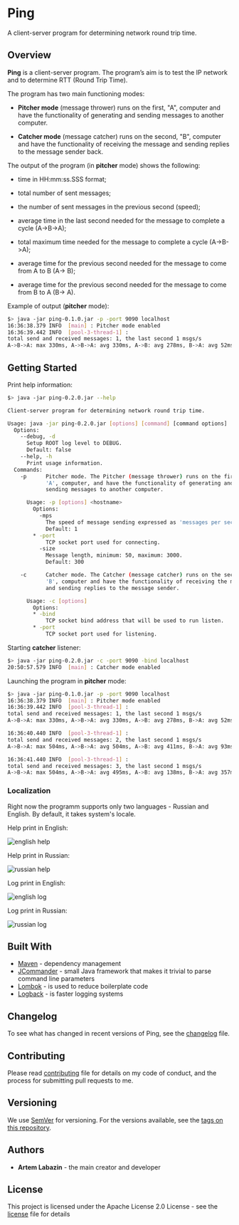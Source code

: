 
# Ping

A client-server program for determining network round trip time.

## Overview

**Ping** is a client-server program. The program’s aim is to test the IP network and to determine RTT (Round Trip Time).

The program has two main functioning modes:

* **Pitcher mode** (message thrower) runs on the first, "A", computer and have the functionality of generating and sending messages to another computer.

* **Catcher mode** (message catcher) runs on the second, "B", computer and have the functionality of receiving the message and sending replies to the message sender back.

The output of the program (in **pitcher** mode) shows the following:

* time in HH:mm:ss.SSS format;
* total number of sent messages;

* the number of sent messages in the previous second (speed);

* average time in the last second needed for the message to complete a cycle (A->B->A);

* total maximum time needed for the message to complete a cycle (A->B->A);

* average time for the previous second needed for the message to come from A to B (A-> B);

* average time for the previous second needed for the message to come from B to A (B-> A).

Example of output (**pitcher** mode):

```bash
$> java -jar ping-0.1.0.jar -p -port 9090 localhost
16:36:38.379 INFO  [main] : Pitcher mode enabled
16:36:39.442 INFO  [pool-3-thread-1] :
total send and received messages: 1, the last second 1 msgs/s
A->B->A: max 330ms, A->B->A: avg 330ms, A->B: avg 278ms, B->A: avg 52ms
```

## Getting Started

Print help information:

```bash
$> java -jar ping-0.2.0.jar --help

Client-server program for determining network round trip time.

Usage: java -jar ping-0.2.0.jar [options] [command] [command options]
  Options:
    --debug, -d
      Setup ROOT log level to DEBUG.
      Default: false
    --help, -h
      Print usage information.
  Commands:
    -p      Pitcher mode. The Pitcher (message thrower) runs on the first,
            'A', computer, and have the functionality of generating and
            sending messages to another computer.

      Usage: -p [options] <hostname>
        Options:
          -mps
            The speed of message sending expressed as 'messages per second'.
            Default: 1
        * -port
            TCP socket port used for connecting.
          -size
            Message length, minimum: 50, maximum: 3000.
            Default: 300

    -c      Catcher mode. The Catcher (message catcher) runs on the second,
            'B', computer and have the functionality of receiving the message
            and sending replies to the message sender.

      Usage: -c [options]
        Options:
        * -bind
            TCP socket bind address that will be used to run listen.
        * -port
            TCP socket port used for listening.

```

Starting **catcher** listener:

```bash
$> java -jar ping-0.2.0.jar -c -port 9090 -bind localhost
20:50:57.579 INFO  [main] : Catcher mode enabled
```

Launching the program in **pitcher** mode:

```bash
$> java -jar ping-0.1.0.jar -p -port 9090 localhost
16:36:38.379 INFO  [main] : Pitcher mode enabled
16:36:39.442 INFO  [pool-3-thread-1] :
total send and received messages: 1, the last second 1 msgs/s
A->B->A: max 330ms, A->B->A: avg 330ms, A->B: avg 278ms, B->A: avg 52ms

16:36:40.440 INFO  [pool-3-thread-1] :
total send and received messages: 2, the last second 1 msgs/s
A->B->A: max 504ms, A->B->A: avg 504ms, A->B: avg 411ms, B->A: avg 93ms

16:36:41.440 INFO  [pool-3-thread-1] :
total send and received messages: 3, the last second 1 msgs/s
A->B->A: max 504ms, A->B->A: avg 495ms, A->B: avg 138ms, B->A: avg 357ms

```

### Localization

Right now the programm supports only two languages - Russian and English. By default, it takes system's locale.

Help print in English:

![english help](https://github.com/xxlabaza/ping/blob/master/images/help_english.png?raw=true)

Help print in Russian:

![russian help](https://github.com/xxlabaza/ping/blob/master/images/help_russian.png?raw=true)

Log print in English:

![english log](https://github.com/xxlabaza/ping/blob/master/images/log_english.png?raw=true)

Log print in Russian:

![russian log](https://github.com/xxlabaza/ping/blob/master/images/log_russian.png?raw=true)

## Built With

* [Maven](https://maven.apache.org/) - dependency management
* [JCommander](http://jcommander.org) - small Java framework that makes it trivial to parse command line parameters
* [Lombok](https://projectlombok.org) - is used to reduce boilerplate code
* [Logback](https://logback.qos.ch) - is faster logging systems

## Changelog

To see what has changed in recent versions of Ping, see the [changelog](./CHANGELOG.md) file.

## Contributing

Please read [contributing](./CONTRIBUTING.md) file for details on my code of conduct, and the process for submitting pull requests to me.

## Versioning

We use [SemVer](http://semver.org/) for versioning. For the versions available, see the [tags on this repository](https://github.com/xxlabaza/ping/tags).

## Authors

* **Artem Labazin** - the main creator and developer

## License

This project is licensed under the Apache License 2.0 License - see the [license](./LICENSE) file for details
